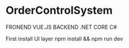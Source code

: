 # OrderControlSystem

FRONEND VUE.JS 
BACKEND .NET CORE C#

First install UI layer npm install && npm run dev
